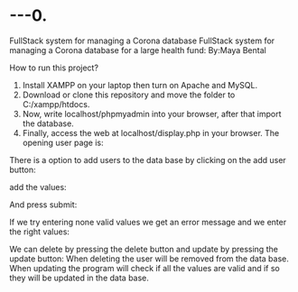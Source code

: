# ---0.
FullStack system for managing a Corona database
FullStack system for managing a Corona database for a large health fund:
By:Maya Bental

How to run this project?
1.	Install XAMPP on your laptop then turn on Apache and MySQL.
2.	Download or clone this repository and move the folder to C:/xampp/htdocs.
3.	Now, write localhost/phpmyadmin into your browser, after that import the database.
4.	Finally, access the web at localhost/display.php in your browser.
The opening user page is:
 









There is a option to add users to the data base by clicking on the add user button:























	

add the values:










And press submit:
 










If we try entering none valid values we get an error message and we enter the right values:


	









 
We can delete by pressing the delete button and update by pressing the update button:
When deleting the user will be removed from the data base.
When updating the program will check if all the values are valid and if so they will be updated in the data base.










